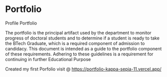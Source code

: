 # Portfolio
Profile Portfolio

The portfolio is the principal artifact used by the department to monitor progress of doctoral students and to determine if a student is ready to take the BTech Graduate, which is a required component of admission to candidacy. This document is intended as a guide to the portfolio component of these requirements. Adhering to these guidelines is a requirement for continuing in further Educational Purpose

Created my first Porfolio 
visit @ https://portfolio-kappa-sepia-11.vercel.app/


